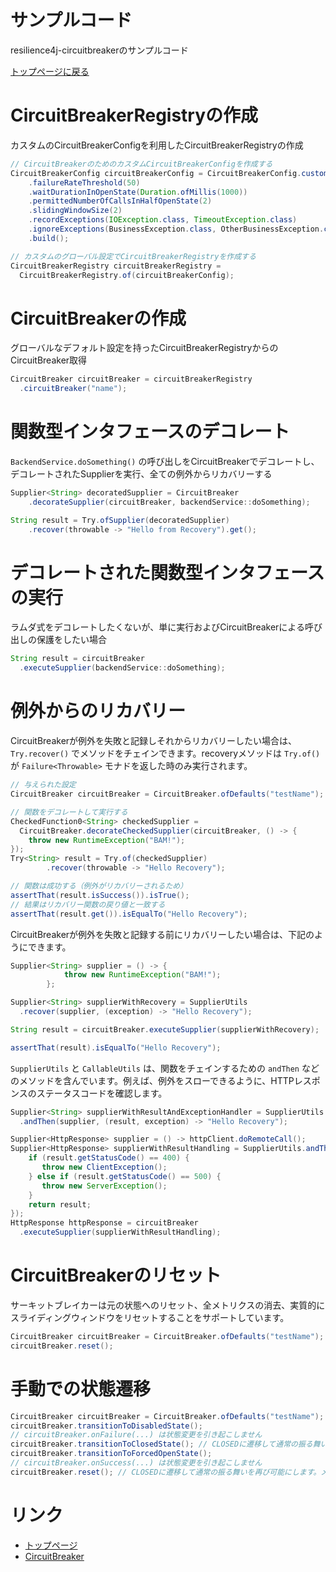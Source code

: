 サンプルコード
============
resilience4j-circuitbreakerのサンプルコード

[トップページに戻る](../index.md)

# CircuitBreakerRegistryの作成
カスタムのCircuitBreakerConfigを利用したCircuitBreakerRegistryの作成

```java
// CircuitBreakerのためのカスタムCircuitBreakerConfigを作成する
CircuitBreakerConfig circuitBreakerConfig = CircuitBreakerConfig.custom()
    .failureRateThreshold(50)
    .waitDurationInOpenState(Duration.ofMillis(1000))
    .permittedNumberOfCallsInHalfOpenState(2)
    .slidingWindowSize(2)
    .recordExceptions(IOException.class, TimeoutException.class)
    .ignoreExceptions(BusinessException.class, OtherBusinessException.class)
    .build();

// カスタムのグローバル設定でCircuitBreakerRegistryを作成する
CircuitBreakerRegistry circuitBreakerRegistry =
  CircuitBreakerRegistry.of(circuitBreakerConfig);
```

# CircuitBreakerの作成
グローバルなデフォルト設定を持ったCircuitBreakerRegistryからのCircuitBreaker取得

```java
CircuitBreaker circuitBreaker = circuitBreakerRegistry
  .circuitBreaker("name");
```

# 関数型インタフェースのデコレート
`BackendService.doSomething()` の呼び出しをCircuitBreakerでデコレートし、デコレートされたSupplierを実行、全ての例外からリカバリーする

```java
Supplier<String> decoratedSupplier = CircuitBreaker
    .decorateSupplier(circuitBreaker, backendService::doSomething);

String result = Try.ofSupplier(decoratedSupplier)
    .recover(throwable -> "Hello from Recovery").get(); 
```

# デコレートされた関数型インタフェースの実行
ラムダ式をデコレートしたくないが、単に実行およびCircuitBreakerによる呼び出しの保護をしたい場合

```java
String result = circuitBreaker
  .executeSupplier(backendService::doSomething);
```

# 例外からのリカバリー
CircuitBreakerが例外を失敗と記録しそれからリカバリーしたい場合は、 `Try.recover()` でメソッドをチェインできます。recoveryメソッドは `Try.of()` が `Failure<Throwable>` モナドを返した時のみ実行されます。

```java
// 与えられた設定
CircuitBreaker circuitBreaker = CircuitBreaker.ofDefaults("testName");

// 関数をデコレートして実行する
CheckedFunction0<String> checkedSupplier =
  CircuitBreaker.decorateCheckedSupplier(circuitBreaker, () -> {
    throw new RuntimeException("BAM!");
});
Try<String> result = Try.of(checkedSupplier)
        .recover(throwable -> "Hello Recovery");

// 関数は成功する（例外がリカバリーされるため）
assertThat(result.isSuccess()).isTrue();
// 結果はリカバリー関数の戻り値と一致する
assertThat(result.get()).isEqualTo("Hello Recovery");
```

CircuitBreakerが例外を失敗と記録する前にリカバリーしたい場合は、下記のようにできます。

```java
Supplier<String> supplier = () -> {
            throw new RuntimeException("BAM!");
        };

Supplier<String> supplierWithRecovery = SupplierUtils
  .recover(supplier, (exception) -> "Hello Recovery");

String result = circuitBreaker.executeSupplier(supplierWithRecovery);

assertThat(result).isEqualTo("Hello Recovery");
```

`SupplierUtils` と `CallableUtils` は、関数をチェインするための `andThen` などのメソッドを含んでいます。例えば、例外をスローできるように、HTTPレスポンスのステータスコードを確認します。

```java
Supplier<String> supplierWithResultAndExceptionHandler = SupplierUtils
  .andThen(supplier, (result, exception) -> "Hello Recovery");

Supplier<HttpResponse> supplier = () -> httpClient.doRemoteCall();
Supplier<HttpResponse> supplierWithResultHandling = SupplierUtils.andThen(supplier, result -> {
    if (result.getStatusCode() == 400) {
       throw new ClientException();
    } else if (result.getStatusCode() == 500) {
       throw new ServerException();
    }
    return result;
});
HttpResponse httpResponse = circuitBreaker
  .executeSupplier(supplierWithResultHandling);
```

# CircuitBreakerのリセット
サーキットブレイカーは元の状態へのリセット、全メトリクスの消去、実質的にスライディングウィンドウをリセットすることをサポートしています。

```java
CircuitBreaker circuitBreaker = CircuitBreaker.ofDefaults("testName");
circuitBreaker.reset();
```

# 手動での状態遷移

```java
CircuitBreaker circuitBreaker = CircuitBreaker.ofDefaults("testName");
circuitBreaker.transitionToDisabledState();
// circuitBreaker.onFailure(...) は状態変更を引き起こしません
circuitBreaker.transitionToClosedState(); // CLOSEDに遷移して通常の振る舞いを再び可能にします。メトリクスは保持されます
circuitBreaker.transitionToForcedOpenState();
// circuitBreaker.onSuccess(...) は状態変更を引き起こしません
circuitBreaker.reset(); // CLOSEDに遷移して通常の振る舞いを再び可能にします。メトリクスは失われます
```

# リンク
- [トップページ](../index.md)
- [CircuitBreaker](circuitbreaker.md)
